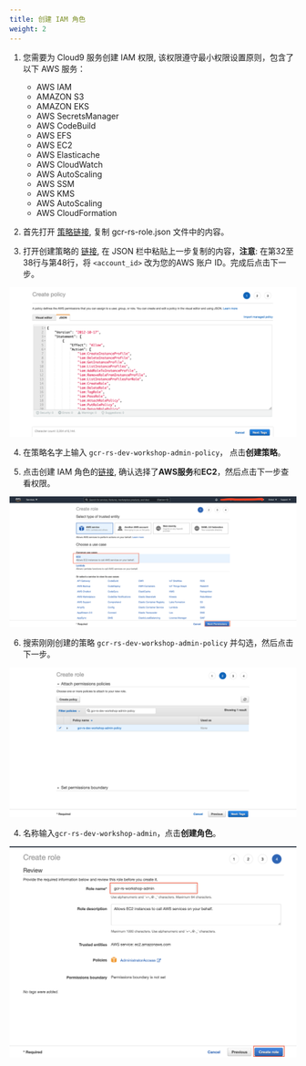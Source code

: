 ```yaml
---
title: 创建 IAM 角色
weight: 2
---
```


1. 您需要为 Cloud9 服务创建 IAM 权限, 该权限遵守最小权限设置原则，包含了以下 AWS 服务：
   - AWS IAM
   - AMAZON S3
   - AMAZON EKS
   - AWS SecretsManager
   - AWS CodeBuild
   - AWS EFS
   - AWS EC2
   - AWS Elasticache
   - AWS CloudWatch
   - AWS AutoScaling
   - AWS SSM
   - AWS KMS
   - AWS AutoScaling
   - AWS CloudFormation
   
2. 首先打开 [策略链接](https://github.com/gcr-solutions/recommender-system-dev-workshop-code/blob/main/scripts/role/gcr-rs-role.json), 复制 gcr-rs-role.json 文件中的内容。

3. 打开创建策略的 [链接](https://console.aws.amazon.com/iam/home#/policies$new?step=edit), 在 JSON 栏中粘贴上一步复制的内容，**注意**: 在第32至38行与第48行，将 `<account_id>` 改为您的AWS 账户 ID。完成后点击下一步。

![CREATE POLICY](/images/create-iam-policy.png)
   
4. 在策略名字上输入 `gcr-rs-dev-workshop-admin-policy`， 点击**创建策略**。
   
5. 点击创建 IAM 角色的[链接](https://console.aws.amazon.com/iam/home#/roles$new?step=review&commonUseCase=EC2%2BEC2&selectedUseCase=EC2), 确认选择了**AWS服务**和**EC2**，然后点击下一步查看权限。

![IAM Role EC2](/images/iam-role-ec2.png)

6. 搜索刚刚创建的策略 `gcr-rs-dev-workshop-admin-policy` 并勾选，然后点击下一步。

![IAM Role Least Permission](/images/iam-role-leastPermission.png)

4. 名称输入`gcr-rs-dev-workshop-admin`，点击**创建角色**。

![IAM Role Created](/images/iam-role-name-create.png)


